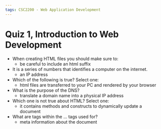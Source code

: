 ```yaml
---
tags: CSC2200 - Web Application Development
---
```


# Quiz 1, Introduction to Web Development

- When creating HTML files you should make sure to:
  - be careful to include an html suffix
- It is a series of numbers that identifies a computer on the internet.
  - an IP address
- Which of the following is true? Select one:
  - html files are transferred to your PC and rendered by your browser 
- What is the purpose of the DNS?
  - translate a domain name into a physical IP address
- Which one is not true about HTML? Select one:
  - it contains methods and constructs to dynamically update a document
- What are tags within the <head>...</head> tags used for?
  - meta information about the document
